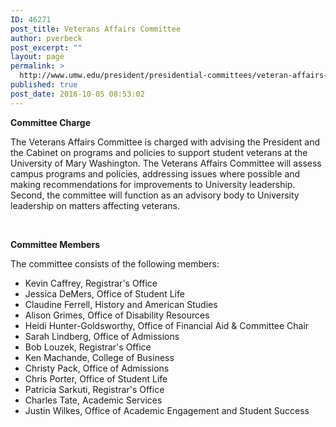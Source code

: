 ```yaml
---
ID: 46271
post_title: Veterans Affairs Committee
author: pverbeck
post_excerpt: ""
layout: page
permalink: >
  http://www.umw.edu/president/presidential-committees/veteran-affairs-committee/
published: true
post_date: 2016-10-05 08:53:02
---
```

<strong>Committee Charge</strong>

The Veterans Affairs Committee is charged with advising the President and the Cabinet on programs and policies to support student veterans at the University of Mary Washington. The Veterans Affairs Committee will assess campus programs and policies, addressing issues where possible and making recommendations for improvements to University leadership. Second, the committee will function as an advisory body to University leadership on matters affecting veterans.

&nbsp;

<strong>Committee Members</strong>

The committee consists of the following members:
<ul>
 	<li>Kevin Caffrey, Registrar's Office</li>
 	<li>Jessica DeMers, Office of Student Life</li>
 	<li>Claudine Ferrell, History and American Studies</li>
 	<li>Alison Grimes, Office of Disability Resources</li>
 	<li>Heidi Hunter-Goldsworthy, Office of Financial Aid &amp; Committee Chair</li>
 	<li>Sarah Lindberg, Office of Admissions</li>
 	<li>Bob Louzek, Registrar's Office</li>
 	<li>Ken Machande, College of Business</li>
 	<li>Christy Pack, Office of Admissions</li>
 	<li>Chris Porter, Office of Student Life</li>
 	<li>Patricia Sarkuti, Registrar's Office</li>
 	<li>Charles Tate, Academic Services</li>
 	<li>Justin Wilkes, Office of Academic Engagement and Student Success</li>
</ul>